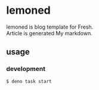 # lemoned

lemoned is blog template for Fresh.\
Article is generated My markdown.

## usage

### development

```shell
$ deno task start
```

